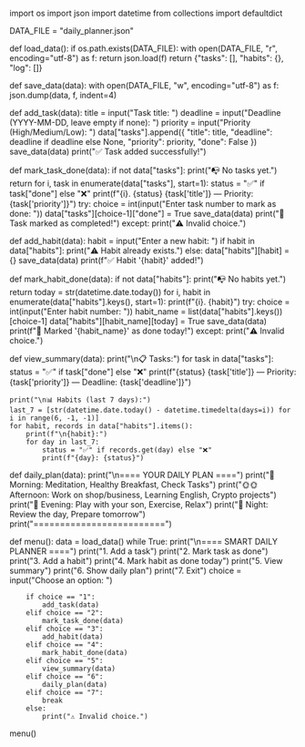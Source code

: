 import os
import json
import datetime
from collections import defaultdict

DATA_FILE = "daily_planner.json"

def load_data():
    if os.path.exists(DATA_FILE):
        with open(DATA_FILE, "r", encoding="utf-8") as f:
            return json.load(f)
    return {"tasks": [], "habits": {}, "log": []}

def save_data(data):
    with open(DATA_FILE, "w", encoding="utf-8") as f:
        json.dump(data, f, indent=4)

def add_task(data):
    title = input("Task title: ")
    deadline = input("Deadline (YYYY-MM-DD, leave empty if none): ")
    priority = input("Priority (High/Medium/Low): ")
    data["tasks"].append({
        "title": title,
        "deadline": deadline if deadline else None,
        "priority": priority,
        "done": False
    })
    save_data(data)
    print("✅ Task added successfully!")

def mark_task_done(data):
    if not data["tasks"]:
        print("📭 No tasks yet.")
        return
    for i, task in enumerate(data["tasks"], start=1):
        status = "✅" if task["done"] else "❌"
        print(f"{i}. {status} {task['title']} — Priority: {task['priority']}")
    try:
        choice = int(input("Enter task number to mark as done: "))
        data["tasks"][choice-1]["done"] = True
        save_data(data)
        print("🎯 Task marked as completed!")
    except:
        print("⚠️ Invalid choice.")

def add_habit(data):
    habit = input("Enter a new habit: ")
    if habit in data["habits"]:
        print("⚠️ Habit already exists.")
    else:
        data["habits"][habit] = {}
        save_data(data)
        print(f"✅ Habit '{habit}' added!")

def mark_habit_done(data):
    if not data["habits"]:
        print("📭 No habits yet.")
        return
    today = str(datetime.date.today())
    for i, habit in enumerate(data["habits"].keys(), start=1):
        print(f"{i}. {habit}")
    try:
        choice = int(input("Enter habit number: "))
        habit_name = list(data["habits"].keys())[choice-1]
        data["habits"][habit_name][today] = True
        save_data(data)
        print(f"🎯 Marked '{habit_name}' as done today!")
    except:
        print("⚠️ Invalid choice.")

def view_summary(data):
    print("\n📋 Tasks:")
    for task in data["tasks"]:
        status = "✅" if task["done"] else "❌"
        print(f"{status} {task['title']} — Priority: {task['priority']} — Deadline: {task['deadline']}")

    print("\n📊 Habits (last 7 days):")
    last_7 = [str(datetime.date.today() - datetime.timedelta(days=i)) for i in range(6, -1, -1)]
    for habit, records in data["habits"].items():
        print(f"\n{habit}:")
        for day in last_7:
            status = "✅" if records.get(day) else "❌"
            print(f"{day}: {status}")

def daily_plan(data):
    print("\n==== YOUR DAILY PLAN ====")
    print("🌅 Morning: Meditation, Healthy Breakfast, Check Tasks")
    print("🌞🌞 Afternoon: Work on shop/business, Learning English, Crypto projects")
    print("🌙 Evening: Play with your son, Exercise, Relax")
    print("🌌 Night: Review the day, Prepare tomorrow")
    print("=========================")

def menu():
    data = load_data()
    while True:
        print("\n==== SMART DAILY PLANNER ====")
        print("1. Add a task")
        print("2. Mark task as done")
        print("3. Add a habit")
        print("4. Mark habit as done today")
        print("5. View summary")
        print("6. Show daily plan")
        print("7. Exit")
        choice = input("Choose an option: ")
        
        if choice == "1":
            add_task(data)
        elif choice == "2":
            mark_task_done(data)
        elif choice == "3":
            add_habit(data)
        elif choice == "4":
            mark_habit_done(data)
        elif choice == "5":
            view_summary(data)
        elif choice == "6":
            daily_plan(data)
        elif choice == "7":
            break
        else:
            print("⚠️ Invalid choice.")

menu()
